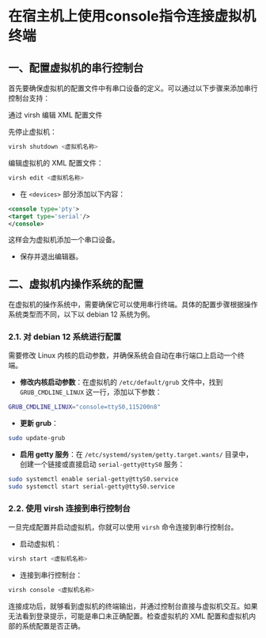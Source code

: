# 在宿主机上使用console指令连接虚拟机终端

## 一、配置虚拟机的串行控制台

首先要确保虚拟机的配置文件中有串口设备的定义。可以通过以下步骤来添加串行控制台支持：

通过 virsh 编辑 XML 配置文件

先停止虚拟机：

```bash
virsh shutdown <虚拟机名称>
```

编辑虚拟机的 XML 配置文件：

```bash
virsh edit <虚拟机名称>
```

- 在 `<devices>` 部分添加以下内容：

```xml
<console type='pty'>
<target type='serial'/>
</console>
```

这样会为虚拟机添加一个串口设备。
  
- 保存并退出编辑器。

## 二、虚拟机内操作系统的配置

在虚拟机的操作系统中，需要确保它可以使用串行终端。具体的配置步骤根据操作系统类型而不同，以下以 debian 12 系统为例。

### 2.1. 对 debian 12 系统进行配置

需要修改 Linux 内核的启动参数，并确保系统会自动在串行端口上启动一个终端。

- **修改内核启动参数**：在虚拟机的 `/etc/default/grub` 文件中，找到 `GRUB_CMDLINE_LINUX` 这一行，添加以下参数：

```bash
GRUB_CMDLINE_LINUX="console=ttyS0,115200n8"
```

- **更新 grub**：

```bash
sudo update-grub
```

- **启用 getty 服务**：在 `/etc/systemd/system/getty.target.wants/` 目录中，创建一个链接或直接启动 `serial-getty@ttyS0` 服务：

```bash
sudo systemctl enable serial-getty@ttyS0.service
sudo systemctl start serial-getty@ttyS0.service
```

### 2.2. 使用 virsh 连接到串行控制台

一旦完成配置并启动虚拟机，你就可以使用 `virsh` 命令连接到串行控制台。

- 启动虚拟机：

```bash
virsh start <虚拟机名称>
```

- 连接到串行控制台：

```bash
virsh console <虚拟机名称>
```

连接成功后，就够看到虚拟机的终端输出，并通过控制台直接与虚拟机交互。如果无法看到登录提示，可能是串口未正确配置。检查虚拟机的 XML 配置和虚拟机内部的系统配置是否正确。
